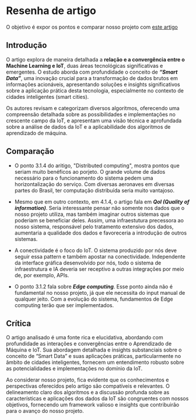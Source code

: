 # Resenha de artigo

O objetivo é expor os pontos e comparar nosso projeto com [este artigo]()

## Introdução

O artigo explora de maneira detalhada a **relação e a convergência entre o Machine Learning e IoT**, duas áreas tecnológicas significativas e emergentes. O estudo aborda com profundidade o conceito de ***“Smart Data”***, uma inovação crucial para a transformação de dados brutos em informações acionáveis, apresentando soluções e insights significativos sobre a aplicação prática desta tecnologia, especialmente no contexto de cidades inteligentes (smart cities).

Os autores revisam e categorizam diversos algoritmos, oferecendo uma compreensão detalhada sobre as possibilidades e implementações no crescente campo da IoT, e apresentam uma visão técnica e aprofundada sobre a análise de dados da IoT e a aplicabilidade dos algoritmos de aprendizado de máquina.

## Comparação

 - O ponto 3.1.4 do aritigo, "Distributed computing", mostra pontos que seriam muito benéficos ao porjeto. O grande volume de dados necessário para o funcionamento do sistema pedem uma horizontalização do serviço. Com diversas aeronaves em diversas partes do Brasil, ter computação distribuída seria muito vantajoso.

 - Mesmo que em outro contexto, em 4.1.4, o artigo fala em ***QoI (Quality of information)***. Seria interessante pensar não somente nos dados que o nosso projeto utiliza, mas também imaginar outros sistemas que poderiam se beneficiar deles. Assim, uma infraestutura precessora ao nosso sistema, responsável pelo tratamento extensivo dos dados, aumentaria a qualidade dos dados e favoreceria a introdução de outros sistemas.

- A conectividade é o foco do IoT. O sistema produzido por nós deve seguir essa pattern e também apostar na conectividade. Independente da interface gráfica desenvolvido por nós, todo o sistema de infraestrutura e IA deveria ser receptivo a outras integrações por meio de, por exemplo, APIs.

- O ponto 3.1.2 fala sobre ***Edge computing***. Esse ponto ainda não é fundamental no nosso projeto, já que ele necessita do input manual de qualquer jeito. Com a evolução do sistema, fundamentos de Edge computing terão que ser implementados. 

## Crítica

O artigo analisado é uma fonte rica e elucidativa, abordando com profundidade as interações e convergências entre o Aprendizado de Máquina e IoT. Sua abordagem detalhada e insights substanciais sobre o conceito de “Smart Data” e suas aplicações práticas, particularmente no âmbito de cidades inteligentes, fornecem um entendimento robusto sobre as potencialidades e implementações no domínio da IoT.

Ao considerar nosso projeto, fica evidente que os conhecimentos e perspectivas oferecidos pelo artigo são compatíveis e relevantes. O delineamento claro dos algoritmos e a discussão profunda sobre as características e aplicações dos dados da IoT são congruentes com nossos objetivos, fornecendo um framework valioso e insights que contribuirão para o avanço do nosso projeto.
